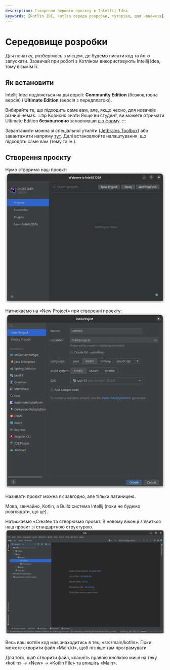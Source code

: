 ```yaml
---
description: Створення першого проєкту в Intellij Idea
keywords: [kotlin IDE, kotlin середа розробки, туторіал, для новачків]
---
```

# Середовище розробки
Для початку, розберімось з місцем, де будемо писати код та його запускати. 
Зазвичай при роботі з Котліном використовують Intellij Idea, тому візьмім її.

## Як встановити
Intellij Idea поділяється на дві версії: **Community Edition** (безкоштовна версія) і **Ultimate Edition** (версія з передплатою).

Вибирайте те, що підходить саме вам, але, якщо чесно, для новачків різниці немає.
:::tip Корисно знати
Якщо ви студент, ви можете отримати Ultimate Edition **безкоштовно** заповнивши 
[цю форму](https://www.jetbrains.com/shop/eform/students).
:::

Завантажити можна зі спеціальної утиліти ([Jetbrains Toolbox](https://www.jetbrains.com/ru-ru/toolbox-app/)) або завантажити напряму [тут](https://www.jetbrains.com/ru-ru/idea/download/#section=linux).
Далі встановлюйте налаштування, що підходять саме вам (тему та ін.).
## Створення проєкту
Нумо створимо наш проєкт:
![проекты](images/ide_projects_screen_1.png)

Натискаємо на «New Project» при створенні проєкту:
![створення](images/ide_project_creation_1.png)

Називати проєкт можна як завгодно, але тільки латиницею.

Мова, звичайно, Kotlin, а Build система Intellij (поки не будемо розглядати, що це).

Натискаємо «Create» та створюємо проєкт.
В новому віконці з'явиться наш проєкт зі стандартною структурою.
![](images/ide_kotlin_edu_project_1.png)

Весь ваш котлін код має знаходитись в теці «src/main/kotlin».
Поки можете створити файл «Main.kt», щоб пізніше там програмувати.

Для того, щоб створити файл, клацніть правою кнопкою миші на теку «kotlin» -> «New» -> «Kotlin File» та впишіть «Main».